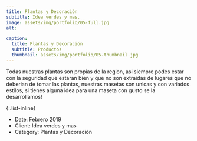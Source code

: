 ```yaml
---
title: Plantas y Decoración
subtitle: Idea verdes y mas.
image: assets/img/portfolio/05-full.jpg
alt: 

caption:
  title: Plantas y Decoración
  subtitle: Productos
  thumbnail: assets/img/portfolio/05-thumbnail.jpg
---
```

Todas nuestras plantas son propias de la region, asi siempre podes estar con la seguridad que estaran bien y que no son extraidas de lugares que no deberian de tomar las plantas, nuestras masetas son unicas y con variados estilos, si tienes alguna idea para una maseta con gusto se la desarrollamos!

{:.list-inline}
- Date: Febrero 2019
- Client: Idea verdes y mas
- Category: Plantas y Decoración


